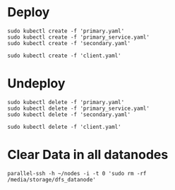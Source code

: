 # Deploy

```
sudo kubectl create -f 'primary.yaml'
sudo kubectl create -f 'primary_service.yaml'
sudo kubectl create -f 'secondary.yaml'

sudo kubectl create -f 'client.yaml'
```

# Undeploy

```
sudo kubectl delete -f 'primary.yaml'
sudo kubectl delete -f 'primary_service.yaml'
sudo kubectl delete -f 'secondary.yaml'

sudo kubectl delete -f 'client.yaml'
```

# Clear Data in all datanodes

```
parallel-ssh -h ~/nodes -i -t 0 'sudo rm -rf /media/storage/dfs_datanode'
```
